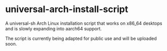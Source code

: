 # universal-arch-install-script
A universal-sh Arch Linux installation script that works on x86_64 desktops and is slowly expanding into aarch64 support.

The script is currently being adapted for public use and will be uploaded soon.
